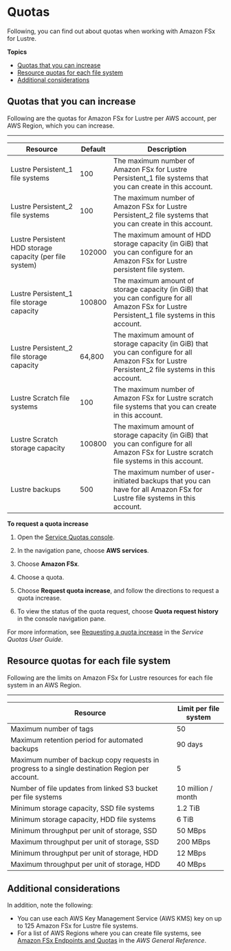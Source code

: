 # Quotas<a name="limits"></a>

Following, you can find out about quotas when working with Amazon FSx for Lustre\.

**Topics**
+ [Quotas that you can increase](#soft-limits)
+ [Resource quotas for each file system](#limits-MFS-resources-file-system)
+ [Additional considerations](#limits-additional-considerations)

## Quotas that you can increase<a name="soft-limits"></a>

Following are the quotas for Amazon FSx for Lustre per AWS account, per AWS Region, which you can increase\.


****  

| Resource | Default | Description | 
| --- | --- | --- | 
|  Lustre Persistent\_1 file systems  |  100  |  The maximum number of Amazon FSx for Lustre Persistent\_1 file systems that you can create in this account\.  | 
|  Lustre Persistent\_2 file systems  |  100  |  The maximum number of Amazon FSx for Lustre Persistent\_2 file systems that you can create in this account\.  | 
|  Lustre Persistent HDD storage capacity \(per file system\)  |  102000  |  The maximum amount of HDD storage capacity \(in GiB\) that you can configure for an Amazon FSx for Lustre persistent file system\.  | 
|  Lustre Persistent\_1 file storage capacity  |  100800  |  The maximum amount of storage capacity \(in GiB\) that you can configure for all Amazon FSx for Lustre Persistent\_1 file systems in this account\.  | 
|  Lustre Persistent\_2 file storage capacity  |  64,800  |  The maximum amount of storage capacity \(in GiB\) that you can configure for all Amazon FSx for Lustre Persistent\_2 file systems in this account\.  | 
|  Lustre Scratch file systems  |  100  |  The maximum number of Amazon FSx for Lustre scratch file systems that you can create in this account\.  | 
|  Lustre Scratch storage capacity  |  100800  |  The maximum amount of storage capacity \(in GiB\) that you can configure for all Amazon FSx for Lustre scratch file systems in this account\.  | 
|  Lustre backups  |  500  |  The maximum number of user\-initiated backups that you can have for all Amazon FSx for Lustre file systems in this account\.  | 

**To request a quota increase**

1. Open the [Service Quotas console](https://console.aws.amazon.com/servicequotas/home?region=us-east-1#!/dashboard)\.

1. In the navigation pane, choose **AWS services**\.

1. Choose **Amazon FSx**\.

1. Choose a quota\.

1. Choose **Request quota increase**, and follow the directions to request a quota increase\.

1. To view the status of the quota request, choose **Quota request history** in the console navigation pane\.

For more information, see [Requesting a quota increase](https://docs.aws.amazon.com/servicequotas/latest/userguide/request-quota-increase.html) in the *Service Quotas User Guide*\.

## Resource quotas for each file system<a name="limits-MFS-resources-file-system"></a>

Following are the limits on Amazon FSx for Lustre resources for each file system in an AWS Region\. 


****  

| Resource | Limit per file system | 
| --- | --- | 
| Maximum number of tags | 50 | 
| Maximum retention period for automated backups | 90 days | 
| Maximum number of backup copy requests in progress to a single destination Region per account\. | 5 | 
| Number of file updates from linked S3 bucket per file systems | 10 million / month | 
| Minimum storage capacity, SSD file systems | 1\.2 TiB | 
| Minimum storage capacity, HDD file systems | 6 TiB | 
| Minimum throughput per unit of storage, SSD | 50 MBps | 
| Maximum throughput per unit of storage, SSD | 200 MBps | 
| Minimum throughput per unit of storage, HDD | 12 MBps | 
| Maximum throughput per unit of storage, HDD | 40 MBps | 

## Additional considerations<a name="limits-additional-considerations"></a>

In addition, note the following:
+ You can use each AWS Key Management Service \(AWS KMS\) key on up to 125 Amazon FSx for Lustre file systems\.
+ For a list of AWS Regions where you can create file systems, see [Amazon FSx Endpoints and Quotas](https://docs.aws.amazon.com/general/latest/gr/fsxn.html) in the *AWS General Reference*\.